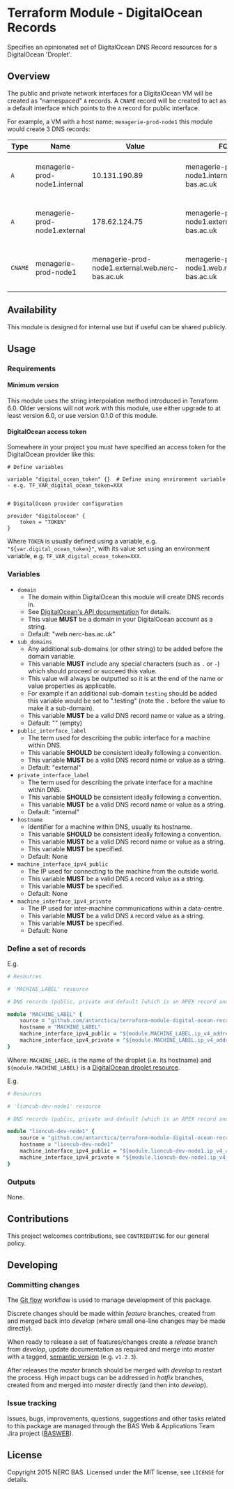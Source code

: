 # Terraform Module - DigitalOcean Records

Specifies an opinionated set of DigitalOcean DNS Record resources for a DigitalOcean 'Droplet'.

## Overview

The public and private network interfaces for a DigitalOcean VM will be created as "namespaced" `A` records. A `CNAME` record will be created to act as a default interface which points to the `A` record for public interface.

For example, a VM with a host name: `menagerie-prod-node1` this module would create 3 DNS records:

| Type    | Name                          | Value                                            | FQDN                                             | Notes                             |
| ------- | ----------------------------- | ------------------------------------------------ | ------------------------------------------------ | --------------------------------- |
| `A`     | menagerie-prod-node1.internal | 10.131.190.89                                    | menagerie-prod-node1.internal.web.nerc-bas.ac.uk | The VM's private IP address       |
| `A`     | menagerie-prod-node1.external | 178.62.124.75                                    | menagerie-prod-node1.external.web.nerc-bas.ac.uk | The VM's public IP address        |
| `CNAME` | menagerie-prod-node1          | menagerie-prod-node1.external.web.nerc-bas.ac.uk | menagerie-prod-node1.web.nerc-bas.ac.uk          | A pointer for the default address |

## Availability

This module is designed for internal use but if useful can be shared publicly.

## Usage

### Requirements

#### Minimum version

This module uses the string interpolation method introduced in Terraform 6.0. 
Older versions will not work with this module, use either upgrade to at least version 6.0, or use version 0.1.0 of this module. 

#### DigitalOcean access token

Somewhere in your project you must have specified an access token for the DigitalOcean provider like this:

```
# Define variables

variable "digital_ocean_token" {}  # Define using environment variable - e.g. TF_VAR_digital_ocean_token=XXX


# DigitalOcean provider configuration

provider "digitalocean" {
    token = "TOKEN"
}
```

Where `TOKEN` is usually defined using a variable, e.g. `"${var.digital_ocean_token}"`, with its value set using an environment variable, e.g. `TF_VAR_digital_ocean_token=XXX`.

### Variables

* `domain`
    * The domain within DigitalOcean this module will create DNS records in.
    * See [DigitalOcean's API documentation](https://developers.digitalocean.com/#domains) for details.
    * This value **MUST** be a domain in your DigitalOcean account as a string.
    * Default: "web.nerc-bas.ac.uk"
* `sub_domains`
    * Any additional sub-domains (or other string) to be added before the domain variable.
    * This variable **MUST** include any special characters (such as `.` or `-`) which should proceed or succeed this value.
    * This value will always be outputted so it is at the end of the name or value properties as applicable.
    * For example if an additional sub-domain `testing` should be added this variable would be set to ".testing" (note the `.` before the value to make it a sub-domain).
    * This variable **MUST** be a valid DNS record name or value as a string.
    * Default: "" (empty)
* `public_interface_label`
    * The term used for describing the public interface for a machine within DNS.
    * This variable **SHOULD** be consistent ideally following a convention.
    * This variable **MUST** be a valid DNS record name or value as a string.
    * Default: "external"
* `private_interface_label`
    * The term used for describing the private interface for a machine within DNS.
    * This variable **SHOULD** be consistent ideally following a convention.
    * This variable **MUST** be a valid DNS record name or value as a string.
    * Default: "internal"
* `hostname`
    * Identifier for a machine within DNS, usually its hostname.
    * This variable **SHOULD** be consistent ideally following a convention.
    * This variable **MUST** be a valid DNS record name or value as a string.
    * This variable **MUST** be specified.
    * Default: None
* `machine_interface_ipv4_public`
    * The IP used for connecting to the machine from the outside world.
    * This variable **MUST** be a valid DNS `A` record value as a string.
    * This variable **MUST** be specified.
    * Default: None
* `machine_interface_ipv4_private`
    * The IP used for inter-machine communications within a data-centre.
    * This variable **MUST** be a valid DNS `A` record value as a string.
    * This variable **MUST** be specified.
    * Default: None

### Define a set of records

E.g.

```ruby
# Resources

# 'MACHINE_LABEL' resource

# DNS records (public, private and default [which is an APEX record and points to public])

module "MACHINE_LABEL" {
    source = "github.com/antarctica/terraform-module-digital-ocean-record?ref=v1.0.0"
    hostname = "MACHINE_LABEL"
    machine_interface_ipv4_public = "${module.MACHINE_LABEL.ip_v4_address_public}"
    machine_interface_ipv4_private = "${module.MACHINE_LABEL.ip_v4_address_private}"
}
```

Where: `MACHINE_LABEL` is the name of the droplet (i.e. its hostname) and `${module.MACHINE_LABEL}` is a [DigitalOcean droplet resource](https://www.terraform.io/docs/providers/do/r/droplet.html).

E.g.

```ruby
# Resources

# 'lioncub-dev-node1' resource

# DNS records (public, private and default [which is an APEX record and points to public])

module "lioncub-dev-node1" {
    source = "github.com/antarctica/terraform-module-digital-ocean-record?ref=v1.0.0"
    hostname = "lioncub-dev-node1"
    machine_interface_ipv4_public = "${module.lioncub-dev-node1.ip_v4_address_public}"
    machine_interface_ipv4_private = "${module.lioncub-dev-node1.ip_v4_address_private}"
}
```

### Outputs

None.

## Contributions

This project welcomes contributions, see `CONTRIBUTING` for our general policy.

## Developing

### Committing changes

The [Git flow](https://www.atlassian.com/git/tutorials/comparing-workflows/gitflow-workflow) workflow is used to manage development of this package.

Discrete changes should be made within *feature* branches, created from and merged back into *develop* (where small one-line changes may be made directly).

When ready to release a set of features/changes create a *release* branch from *develop*, update documentation as required and merge into *master* with a tagged, [semantic version](http://semver.org/) (e.g. `v1.2.3`).

After releases the *master* branch should be merged with *develop* to restart the process. High impact bugs can be addressed in *hotfix* branches, created from and merged into *master* directly (and then into *develop*).

### Issue tracking

Issues, bugs, improvements, questions, suggestions and other tasks related to this package are managed through the BAS Web & Applications Team Jira project ([BASWEB](https://jira.ceh.ac.uk/browse/BASWEB)).

## License

Copyright 2015 NERC BAS. Licensed under the MIT license, see `LICENSE` for details.

